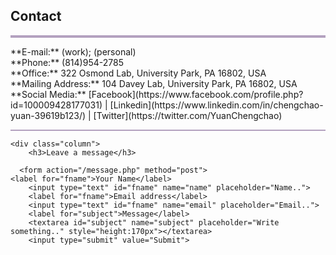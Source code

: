 ## Contact
<hr style="height:4px;border-width:0;color:gray;background-color:#B3A1BF">
**E-mail:** <cxy52@psu.edu> (work); <yuancc95@outlook.com> (personal)<br /> 
**Phone:** (814)954-2785<br /> 
**Office:** 322 Osmond Lab, University Park, PA 16802, USA<br /> 
**Mailing Address:** 104 Davey Lab, University Park, PA 16802, USA<br /> 
**Social Media:** [Facebook](https://www.facebook.com/profile.php?id=100009428177031) | [Linkedin](https://www.linkedin.com/in/chengchao-yuan-39619b123/) | [Twitter](https://twitter.com/YuanChengchao)

<hr style="height:2px;border-width:0;color:gray;background-color:#B3A1BF">
 
<div class="container">
  <div class="row">

    <div class="column">
        <h3>Leave a message</h3>

      <form action="/message.php" method="post">
    <label for="fname">Your Name</label>
        <input type="text" id="fname" name="name" placeholder="Name..">
        <label for="fname">Email address</label>
        <input type="text" id="fname" name="email" placeholder="Email..">
        <label for="subject">Message</label>
        <textarea id="subject" name="subject" placeholder="Write something.." style="height:170px"></textarea>
        <input type="submit" value="Submit">
  </form>
    </div>
  </div>
</div>









